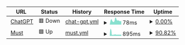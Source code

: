 <!--
This repository contains the open-source uptime monitor and status page for [Wolf](https://AzureHex.github.io/Uptime), powered by [Upptime](https://github.com/upptime/upptime).

[![Uptime CI](https://github.com/AzureHex/Uptime/workflows/Uptime%20CI/badge.svg)](https://github.com/AzureHex/Uptime/actions?query=workflow%3A%22Uptime+CI%22)
[![Response Time CI](https://github.com/AzureHex/Uptime/workflows/Response%20Time%20CI/badge.svg)](https://github.com/AzureHex/Uptime/actions?query=workflow%3A%22Response+Time+CI%22)
[![Graphs CI](https://github.com/AzureHex/Uptime/workflows/Graphs%20CI/badge.svg)](https://github.com/AzureHex/Uptime/actions?query=workflow%3A%22Graphs+CI%22)
[![Static Site CI](https://github.com/AzureHex/Uptime/workflows/Static%20Site%20CI/badge.svg)](https://github.com/AzureHex/Uptime/actions?query=workflow%3A%22Static+Site+CI%22)
[![Summary CI](https://github.com/AzureHex/Uptime/workflows/Summary%20CI/badge.svg)](https://github.com/AzureHex/Uptime/actions?query=workflow%3A%22Summary+CI%22)

With [Upptime](https://upptime.js.org), you can get your own unlimited and free uptime monitor and status page, powered entirely by a GitHub repository. We use [Issues](https://github.com/AzureHex/Uptime/issues) as incident reports, [Actions](https://github.com/AzureHex/Uptime/actions) as uptime monitors, and [Pages](https://AzureHex.github.io/Uptime) for the status page.
-->

<!--start: status pages-->
<!-- This summary is generated by Upptime (https://github.com/upptime/upptime) -->
<!-- Do not edit this manually, your changes will be overwritten -->
<!-- prettier-ignore -->
| URL | Status | History | Response Time | Uptime |
| --- | ------ | ------- | ------------- | ------ |
| <img alt="" src="https://icons.duckduckgo.com/ip3/chatgpt.com.ico" height="13"> [ChatGPT](https://chatgpt.com/) | 🟥 Down | [chat-gpt.yml](https://github.com/AzureHex/Uptime/commits/HEAD/history/chat-gpt.yml) | <details><summary><img alt="Response time graph" src="./graphs/chat-gpt/response-time-week.png" height="20"> 78ms</summary><br><a href="https://AzureHex.github.io/Uptime/history/chat-gpt"><img alt="Response time 78" src="https://img.shields.io/endpoint?url=https%3A%2F%2Fraw.githubusercontent.com%2FAzureHex%2FUptime%2FHEAD%2Fapi%2Fchat-gpt%2Fresponse-time.json"></a><br><a href="https://AzureHex.github.io/Uptime/history/chat-gpt"><img alt="24-hour response time 78" src="https://img.shields.io/endpoint?url=https%3A%2F%2Fraw.githubusercontent.com%2FAzureHex%2FUptime%2FHEAD%2Fapi%2Fchat-gpt%2Fresponse-time-day.json"></a><br><a href="https://AzureHex.github.io/Uptime/history/chat-gpt"><img alt="7-day response time 78" src="https://img.shields.io/endpoint?url=https%3A%2F%2Fraw.githubusercontent.com%2FAzureHex%2FUptime%2FHEAD%2Fapi%2Fchat-gpt%2Fresponse-time-week.json"></a><br><a href="https://AzureHex.github.io/Uptime/history/chat-gpt"><img alt="30-day response time 78" src="https://img.shields.io/endpoint?url=https%3A%2F%2Fraw.githubusercontent.com%2FAzureHex%2FUptime%2FHEAD%2Fapi%2Fchat-gpt%2Fresponse-time-month.json"></a><br><a href="https://AzureHex.github.io/Uptime/history/chat-gpt"><img alt="1-year response time 78" src="https://img.shields.io/endpoint?url=https%3A%2F%2Fraw.githubusercontent.com%2FAzureHex%2FUptime%2FHEAD%2Fapi%2Fchat-gpt%2Fresponse-time-year.json"></a></details> | <details><summary><a href="https://AzureHex.github.io/Uptime/history/chat-gpt">0.00%</a></summary><a href="https://AzureHex.github.io/Uptime/history/chat-gpt"><img alt="All-time uptime 0.00%" src="https://img.shields.io/endpoint?url=https%3A%2F%2Fraw.githubusercontent.com%2FAzureHex%2FUptime%2FHEAD%2Fapi%2Fchat-gpt%2Fuptime.json"></a><br><a href="https://AzureHex.github.io/Uptime/history/chat-gpt"><img alt="24-hour uptime 0.00%" src="https://img.shields.io/endpoint?url=https%3A%2F%2Fraw.githubusercontent.com%2FAzureHex%2FUptime%2FHEAD%2Fapi%2Fchat-gpt%2Fuptime-day.json"></a><br><a href="https://AzureHex.github.io/Uptime/history/chat-gpt"><img alt="7-day uptime 0.00%" src="https://img.shields.io/endpoint?url=https%3A%2F%2Fraw.githubusercontent.com%2FAzureHex%2FUptime%2FHEAD%2Fapi%2Fchat-gpt%2Fuptime-week.json"></a><br><a href="https://AzureHex.github.io/Uptime/history/chat-gpt"><img alt="30-day uptime 0.00%" src="https://img.shields.io/endpoint?url=https%3A%2F%2Fraw.githubusercontent.com%2FAzureHex%2FUptime%2FHEAD%2Fapi%2Fchat-gpt%2Fuptime-month.json"></a><br><a href="https://AzureHex.github.io/Uptime/history/chat-gpt"><img alt="1-year uptime 0.00%" src="https://img.shields.io/endpoint?url=https%3A%2F%2Fraw.githubusercontent.com%2FAzureHex%2FUptime%2FHEAD%2Fapi%2Fchat-gpt%2Fuptime-year.json"></a></details>
| <img alt="" src="https://icons.duckduckgo.com/ip3/mustapp.com.ico" height="13"> [Must](https://mustapp.com/) | 🟩 Up | [must.yml](https://github.com/AzureHex/Uptime/commits/HEAD/history/must.yml) | <details><summary><img alt="Response time graph" src="./graphs/must/response-time-week.png" height="20"> 895ms</summary><br><a href="https://AzureHex.github.io/Uptime/history/must"><img alt="Response time 895" src="https://img.shields.io/endpoint?url=https%3A%2F%2Fraw.githubusercontent.com%2FAzureHex%2FUptime%2FHEAD%2Fapi%2Fmust%2Fresponse-time.json"></a><br><a href="https://AzureHex.github.io/Uptime/history/must"><img alt="24-hour response time 589" src="https://img.shields.io/endpoint?url=https%3A%2F%2Fraw.githubusercontent.com%2FAzureHex%2FUptime%2FHEAD%2Fapi%2Fmust%2Fresponse-time-day.json"></a><br><a href="https://AzureHex.github.io/Uptime/history/must"><img alt="7-day response time 895" src="https://img.shields.io/endpoint?url=https%3A%2F%2Fraw.githubusercontent.com%2FAzureHex%2FUptime%2FHEAD%2Fapi%2Fmust%2Fresponse-time-week.json"></a><br><a href="https://AzureHex.github.io/Uptime/history/must"><img alt="30-day response time 895" src="https://img.shields.io/endpoint?url=https%3A%2F%2Fraw.githubusercontent.com%2FAzureHex%2FUptime%2FHEAD%2Fapi%2Fmust%2Fresponse-time-month.json"></a><br><a href="https://AzureHex.github.io/Uptime/history/must"><img alt="1-year response time 895" src="https://img.shields.io/endpoint?url=https%3A%2F%2Fraw.githubusercontent.com%2FAzureHex%2FUptime%2FHEAD%2Fapi%2Fmust%2Fresponse-time-year.json"></a></details> | <details><summary><a href="https://AzureHex.github.io/Uptime/history/must">90.82%</a></summary><a href="https://AzureHex.github.io/Uptime/history/must"><img alt="All-time uptime 90.82%" src="https://img.shields.io/endpoint?url=https%3A%2F%2Fraw.githubusercontent.com%2FAzureHex%2FUptime%2FHEAD%2Fapi%2Fmust%2Fuptime.json"></a><br><a href="https://AzureHex.github.io/Uptime/history/must"><img alt="24-hour uptime 100.00%" src="https://img.shields.io/endpoint?url=https%3A%2F%2Fraw.githubusercontent.com%2FAzureHex%2FUptime%2FHEAD%2Fapi%2Fmust%2Fuptime-day.json"></a><br><a href="https://AzureHex.github.io/Uptime/history/must"><img alt="7-day uptime 90.82%" src="https://img.shields.io/endpoint?url=https%3A%2F%2Fraw.githubusercontent.com%2FAzureHex%2FUptime%2FHEAD%2Fapi%2Fmust%2Fuptime-week.json"></a><br><a href="https://AzureHex.github.io/Uptime/history/must"><img alt="30-day uptime 90.82%" src="https://img.shields.io/endpoint?url=https%3A%2F%2Fraw.githubusercontent.com%2FAzureHex%2FUptime%2FHEAD%2Fapi%2Fmust%2Fuptime-month.json"></a><br><a href="https://AzureHex.github.io/Uptime/history/must"><img alt="1-year uptime 90.82%" src="https://img.shields.io/endpoint?url=https%3A%2F%2Fraw.githubusercontent.com%2FAzureHex%2FUptime%2FHEAD%2Fapi%2Fmust%2Fuptime-year.json"></a></details>

<!--end: status pages-->

<!--
## 📄 License

- Powered by: [Upptime](https://github.com/upptime/upptime)
- Code: [MIT](./LICENSE) © [Anand Chowdhary](https://anandchowdhary.com), supported by [Pabio](https://pabio.com)
- Data in the `./history` directory: [Open Database License](https://opendatacommons.org/licenses/odbl/1-0/)
-->
